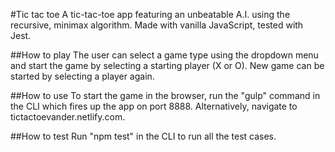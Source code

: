 #Tic tac toe
A tic-tac-toe app featuring an unbeatable A.I. using the recursive, minimax algorithm. Made with vanilla JavaScript, tested with Jest.

##How to play
The user can select a game type using the dropdown menu and start the game by selecting a starting player (X or O). New game can be started by selecting a player again.

##How to use
To start the game in the browser, run the "gulp" command in the CLI which fires up the app on port 8888. Alternatively, navigate to tictactoevander.netlify.com.

##How to test
Run "npm test" in the CLI to run all the test cases.